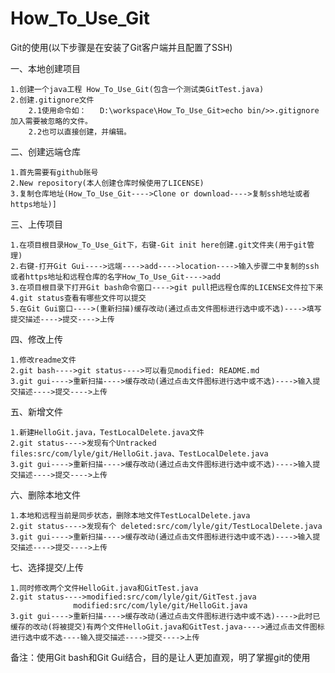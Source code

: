# How_To_Use_Git

Git的使用(以下步骤是在安装了Git客户端并且配置了SSH)

一、本地创建项目

	1.创建一个java工程 How_To_Use_Git(包含一个测试类GitTest.java)
	2.创建.gitignore文件
		2.1使用命令如：	D:\workspace\How_To_Use_Git>echo bin/>>.gitignore	加入需要被忽略的文件。
		2.2也可以直接创建，并编辑。
	
二、创建远端仓库

	1.首先需要有github账号
	2.New repository(本人创建仓库时候使用了LICENSE)
	3.复制仓库地址(How_To_Use_Git---->Clone or download---->复制ssh地址或者https地址)]
	
三、上传项目

	1.在项目根目录How_To_Use_Git下，右键-Git init here创建.git文件夹(用于git管理)
	2.右键-打开Git Gui---->远端---->add---->location---->输入步骤二中复制的ssh或者https地址和远程仓库的名字How_To_Use_Git---->add
	3.在项目根目录下打开Git bash命令窗口---->git pull把远程仓库的LICENSE文件拉下来
	4.git status查看有哪些文件可以提交
	5.在Git Gui窗口---->(重新扫描)缓存改动(通过点击文件图标进行选中或不选)---->填写提交描述---->提交---->上传	
	
四、修改上传

	1.修改readme文件
	2.git bash---->git status---->可以看见modified: README.md
	3.git gui---->重新扫描---->缓存改动(通过点击文件图标进行选中或不选)---->输入提交描述---->提交---->上传
	
五、新增文件
	
	1.新建HelloGit.java，TestLocalDelete.java文件
	2.git status---->发现有个Untracked files:src/com/lyle/git/HelloGit.java、TestLocalDelete.java
	3.git gui---->重新扫描---->缓存改动(通过点击文件图标进行选中或不选)---->输入提交描述---->提交---->上传
	
六、删除本地文件
	
	1.本地和远程当前是同步状态，删除本地文件TestLocalDelete.java
	2.git status---->发现有个 deleted:src/com/lyle/git/TestLocalDelete.java
	3.git gui---->重新扫描---->缓存改动(通过点击文件图标进行选中或不选)---->输入提交描述---->提交---->上传
	
七、选择提交/上传

	1.同时修改两个文件HelloGit.java和GitTest.java
	2.git status---->modified:src/com/lyle/git/GitTest.java 
				  modified:src/com/lyle/git/HelloGit.java
	3.git gui---->重新扫描---->缓存改动(通过点击文件图标进行选中或不选)---->此时已缓存的改动(将被提交)有两个文件HelloGit.java和GitTest.java---->通过点击文件图标进行选中或不选----输入提交描述---->提交---->上传


	
备注：使用Git bash和Git Gui结合，目的是让人更加直观，明了掌握git的使用
